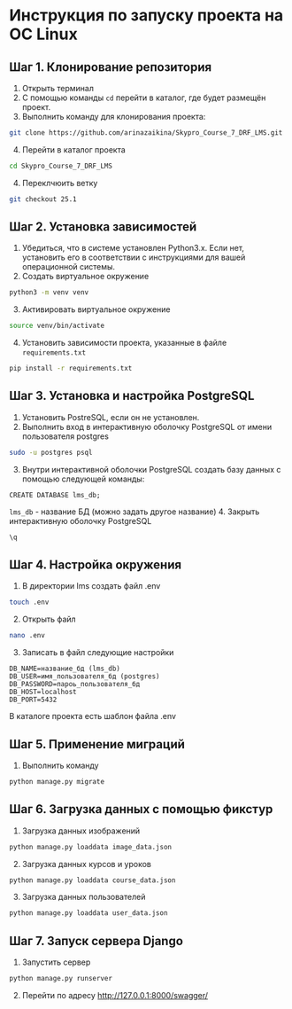 # Инструкция по запуску проекта на ОС Linux

## Шаг 1. Клонирование репозитория
1. Открыть терминал
2. С помощью команды `cd` перейти в каталог, где будет размещён проект.
3. Выполнить команду для клонирования проекта:
```bash
git clone https://github.com/arinazaikina/Skypro_Course_7_DRF_LMS.git
```
4. Перейти в каталог проекта
```bash
cd Skypro_Course_7_DRF_LMS
```
4. Переклчюить ветку
```bash
git checkout 25.1
```

## Шаг 2. Установка зависимостей
1. Убедиться, что в системе установлен Python3.x. 
Если нет, установить его в соответствии с инструкциями для вашей операционной системы.
2. Создать виртуальное окружение
```bash
python3 -m venv venv
```
3. Активировать виртуальное окружение
```bash
source venv/bin/activate
```
4. Установить зависимости проекта, указанные в файле `requirements.txt`
```bash
pip install -r requirements.txt
```

## Шаг 3. Установка и настройка PostgreSQL
1. Установить PostreSQL, если он не установлен. 
2. Выполнить вход в интерактивную оболочку PostgreSQL от имени пользователя postgres
```bash
sudo -u postgres psql
```
3. Внутри интерактивной оболочки PostgreSQL создать базу данных с помощью следующей команды:
```commandline
CREATE DATABASE lms_db;
```
`lms_db` - название БД (можно задать другое название)
4. Закрыть интерактивную оболочку PostgreSQL
```bash
\q
```

## Шаг 4. Настройка окружения
1. В директории lms создать файл .env
```bash
touch .env
```
2. Открыть файл
```bash
nano .env
```
3. Записать в файл следующие настройки
```
DB_NAME=название_бд (lms_db)
DB_USER=имя_пользователя_бд (postgres)
DB_PASSWORD=пароь_пользователя_бд
DB_HOST=localhost
DB_PORT=5432
```
В каталоге проекта есть шаблон файла .env

## Шаг 5. Применение миграций
1. Выполнить команду
```bash
python manage.py migrate
```

## Шаг 6. Загрузка данных с помощью фикстур
1. Загрузка данных изображений
```bash
python manage.py loaddata image_data.json
```
2. Загрузка данных курсов и уроков
```bash
python manage.py loaddata course_data.json
```
3. Загрузка данных пользователей
```bash
python manage.py loaddata user_data.json
```

## Шаг 7. Запуск сервера Django
1. Запустить сервер
```bash
python manage.py runserver
```
2. Перейти по адресу http://127.0.0.1:8000/swagger/
